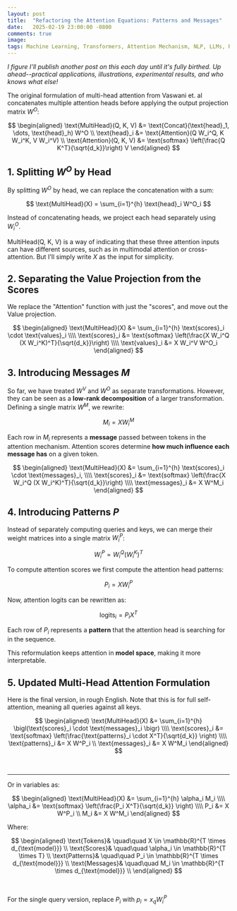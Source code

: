```yaml
---
layout: post
title:  "Refactoring the Attention Equations: Patterns and Messages"
date:   2025-02-19 23:00:00 -0800
comments: true
image:
tags: Machine Learning, Transformers, Attention Mechanism, NLP, LLMs, Rank Factorization, Low-Rank Attention, Multi-Head Attention, Optimization
---
```


_I figure I'll publish another post on this each day until it's fully birthed. Up ahead--practical applications, illustrations, experimental results, and who knows what else!_

The original formulation of multi-head attention from Vaswani et. al concatenates multiple attention heads before applying the output projection matrix $W^O$:

$$
\begin{aligned}
    \text{MultiHead}(Q, K, V) &= \text{Concat}(\text{head}_1, \dots, \text{head}_h) W^O \\
    \text{head}_i &= \text{Attention}(Q W_i^Q, K W_i^K, V W_i^V) \\
    \text{Attention}(Q, K, V) &= \text{softmax} \left(\frac{Q K^T}{\sqrt{d_k}}\right) V
\end{aligned}
$$


## 1. Splitting $W^O$ by Head

By splitting $W^O$ by head, we can replace the concatenation with a sum: 

$$
\text{MultiHead}(X) = \sum_{i=1}^{h} \text{head}_i W^O_i
$$

Instead of concatenating heads, we project each head separately using $W^O_i$. 

MultiHead(Q, K, V) is a way of indicating that these three attention inputs can have different sources, such as in multimodal attention or cross-attention. But I'll simply write $X$ as the input for simplicity. 

## 2. Separating the Value Projection from the Scores

We replace the "Attention" function with just the "scores", and move out the Value projection.

$$
\begin{aligned}
    \text{MultiHead}(X) &= \sum_{i=1}^{h} \text{scores}_i \cdot \text{values}_i \\\\
    \text{scores}_i &= \text{softmax} \left(\frac{X W_i^Q (X W_i^K)^T}{\sqrt{d_k}}\right) \\\\
    \text{values}_i &= X W_i^V W^O_i
\end{aligned}
$$

## 3. Introducing Messages $M$

So far, we have treated $W^V$ and $W^O$ as separate transformations. However, they can be seen as a **low-rank decomposition** of a larger transformation. Defining a single matrix $W^M$, we rewrite:

$$
M_i = X W^M_i
$$

Each row in $M_i$ represents a **message** passed between tokens in the attention mechanism. Attention scores determine **how much influence each message has** on a given token.

$$
\begin{aligned}
    \text{MultiHead}(X) &= \sum_{i=1}^{h} \text{scores}_i \cdot \text{messages}_i, \\\\
    \text{scores}_i &= \text{softmax} \left(\frac{X W_i^Q (X W_i^K)^T}{\sqrt{d_k}}\right) \\\\
    \text{messages}_i &= X W^M_i
\end{aligned}
$$


## 4. Introducing Patterns $P$

Instead of separately computing queries and keys, we can merge their weight matrices into a single matrix $W^P_i$:

$$
W^P_i = W^Q_i (W^K_i)^T
$$

To compute attention scores we first compute the attention head patterns:

$$
P_i = X W^P_i
$$



Now, attention logits can be rewritten as:

$$
\text{logits}_i = P_i X^T
$$

Each row of $P_i$ represents a **pattern** that the attention head is searching for in the sequence.

This reformulation keeps attention in **model space**, making it more interpretable.


## 5. Updated Multi-Head Attention Formulation

Here is the final version, in rough English. Note that this is for full self-attention, meaning all queries against all keys. 

$$
\begin{aligned}
    \text{MultiHead}(X) &= \sum_{i=1}^{h} \bigl(\text{scores}_i \cdot \text{messages}_i \bigr) \\\\
    \text{scores}_i &= \text{softmax} \left(\frac{\text{patterns}_i \cdot X^T}{\sqrt{d_k}} \right) \\\\
    \text{patterns}_i &= X W^P_i \\
    \text{messages}_i &= X W^M_i
\end{aligned}
$$

<br/>

---


Or in variables as:

$$
\begin{aligned}
    \text{MultiHead}(X) &= \sum_{i=1}^{h} \alpha_i M_i \\\\
    \alpha_i &= \text{softmax} \left(\frac{P_i X^T}{\sqrt{d_k}} \right) \\\\
    P_i &= X W^P_i \\
    M_i &= X W^M_i
\end{aligned}
$$

Where:

$$
\begin{aligned}
    \text{Tokens}& \quad\quad X \in \mathbb{R}^{T \times d_{\text{model}}} \\
    \text{Scores}& \quad\quad \alpha_i \in \mathbb{R}^{T \times T} \\
    \text{Patterns}& \quad\quad P_i \in \mathbb{R}^{T \times d_{\text{model}}} \\
    \text{Messages}& \quad\quad M_i \in \mathbb{R}^{T \times d_{\text{model}}} \\
\end{aligned}
$$

<br/>

For the single query version, replace $P_i$ with $p_i = x_qW^P_i$
